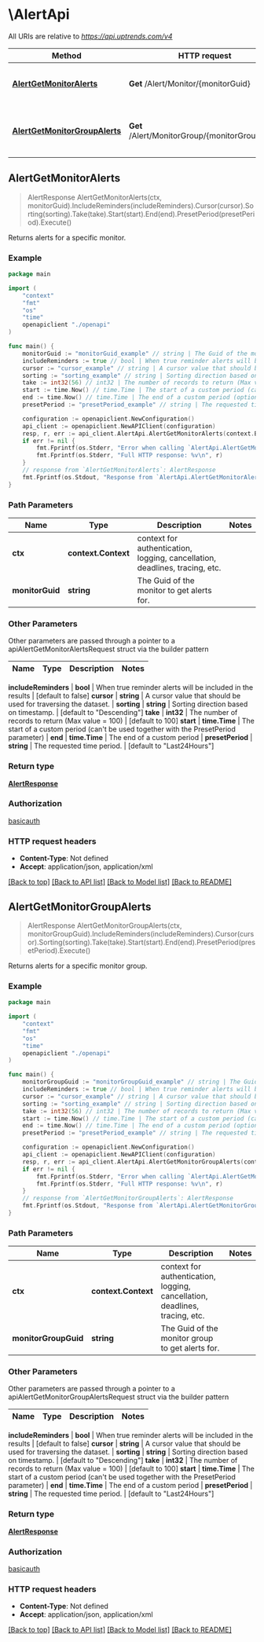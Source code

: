 # \AlertApi

All URIs are relative to *https://api.uptrends.com/v4*

Method | HTTP request | Description
------------- | ------------- | -------------
[**AlertGetMonitorAlerts**](AlertApi.md#AlertGetMonitorAlerts) | **Get** /Alert/Monitor/{monitorGuid} | Returns alerts for a specific monitor.
[**AlertGetMonitorGroupAlerts**](AlertApi.md#AlertGetMonitorGroupAlerts) | **Get** /Alert/MonitorGroup/{monitorGroupGuid} | Returns alerts for a specific monitor group.



## AlertGetMonitorAlerts

> AlertResponse AlertGetMonitorAlerts(ctx, monitorGuid).IncludeReminders(includeReminders).Cursor(cursor).Sorting(sorting).Take(take).Start(start).End(end).PresetPeriod(presetPeriod).Execute()

Returns alerts for a specific monitor.

### Example

```go
package main

import (
    "context"
    "fmt"
    "os"
    "time"
    openapiclient "./openapi"
)

func main() {
    monitorGuid := "monitorGuid_example" // string | The Guid of the monitor to get alerts for.
    includeReminders := true // bool | When true reminder alerts will be included in the results (optional) (default to false)
    cursor := "cursor_example" // string | A cursor value that should be used for traversing the dataset. (optional)
    sorting := "sorting_example" // string | Sorting direction based on timestamp. (optional) (default to "Descending")
    take := int32(56) // int32 | The number of records to return (Max value = 100) (optional) (default to 100)
    start := time.Now() // time.Time | The start of a custom period (can't be used together with the PresetPeriod parameter) (optional)
    end := time.Now() // time.Time | The end of a custom period (optional)
    presetPeriod := "presetPeriod_example" // string | The requested time period. (optional) (default to "Last24Hours")

    configuration := openapiclient.NewConfiguration()
    api_client := openapiclient.NewAPIClient(configuration)
    resp, r, err := api_client.AlertApi.AlertGetMonitorAlerts(context.Background(), monitorGuid).IncludeReminders(includeReminders).Cursor(cursor).Sorting(sorting).Take(take).Start(start).End(end).PresetPeriod(presetPeriod).Execute()
    if err != nil {
        fmt.Fprintf(os.Stderr, "Error when calling `AlertApi.AlertGetMonitorAlerts``: %v\n", err)
        fmt.Fprintf(os.Stderr, "Full HTTP response: %v\n", r)
    }
    // response from `AlertGetMonitorAlerts`: AlertResponse
    fmt.Fprintf(os.Stdout, "Response from `AlertApi.AlertGetMonitorAlerts`: %v\n", resp)
}
```

### Path Parameters


Name | Type | Description  | Notes
------------- | ------------- | ------------- | -------------
**ctx** | **context.Context** | context for authentication, logging, cancellation, deadlines, tracing, etc.
**monitorGuid** | **string** | The Guid of the monitor to get alerts for. | 

### Other Parameters

Other parameters are passed through a pointer to a apiAlertGetMonitorAlertsRequest struct via the builder pattern


Name | Type | Description  | Notes
------------- | ------------- | ------------- | -------------

 **includeReminders** | **bool** | When true reminder alerts will be included in the results | [default to false]
 **cursor** | **string** | A cursor value that should be used for traversing the dataset. | 
 **sorting** | **string** | Sorting direction based on timestamp. | [default to &quot;Descending&quot;]
 **take** | **int32** | The number of records to return (Max value &#x3D; 100) | [default to 100]
 **start** | **time.Time** | The start of a custom period (can&#39;t be used together with the PresetPeriod parameter) | 
 **end** | **time.Time** | The end of a custom period | 
 **presetPeriod** | **string** | The requested time period. | [default to &quot;Last24Hours&quot;]

### Return type

[**AlertResponse**](AlertResponse.md)

### Authorization

[basicauth](../README.md#basicauth)

### HTTP request headers

- **Content-Type**: Not defined
- **Accept**: application/json, application/xml

[[Back to top]](#) [[Back to API list]](../README.md#documentation-for-api-endpoints)
[[Back to Model list]](../README.md#documentation-for-models)
[[Back to README]](../README.md)


## AlertGetMonitorGroupAlerts

> AlertResponse AlertGetMonitorGroupAlerts(ctx, monitorGroupGuid).IncludeReminders(includeReminders).Cursor(cursor).Sorting(sorting).Take(take).Start(start).End(end).PresetPeriod(presetPeriod).Execute()

Returns alerts for a specific monitor group.

### Example

```go
package main

import (
    "context"
    "fmt"
    "os"
    "time"
    openapiclient "./openapi"
)

func main() {
    monitorGroupGuid := "monitorGroupGuid_example" // string | The Guid of the monitor group to get alerts for.
    includeReminders := true // bool | When true reminder alerts will be included in the results (optional) (default to false)
    cursor := "cursor_example" // string | A cursor value that should be used for traversing the dataset. (optional)
    sorting := "sorting_example" // string | Sorting direction based on timestamp. (optional) (default to "Descending")
    take := int32(56) // int32 | The number of records to return (Max value = 100) (optional) (default to 100)
    start := time.Now() // time.Time | The start of a custom period (can't be used together with the PresetPeriod parameter) (optional)
    end := time.Now() // time.Time | The end of a custom period (optional)
    presetPeriod := "presetPeriod_example" // string | The requested time period. (optional) (default to "Last24Hours")

    configuration := openapiclient.NewConfiguration()
    api_client := openapiclient.NewAPIClient(configuration)
    resp, r, err := api_client.AlertApi.AlertGetMonitorGroupAlerts(context.Background(), monitorGroupGuid).IncludeReminders(includeReminders).Cursor(cursor).Sorting(sorting).Take(take).Start(start).End(end).PresetPeriod(presetPeriod).Execute()
    if err != nil {
        fmt.Fprintf(os.Stderr, "Error when calling `AlertApi.AlertGetMonitorGroupAlerts``: %v\n", err)
        fmt.Fprintf(os.Stderr, "Full HTTP response: %v\n", r)
    }
    // response from `AlertGetMonitorGroupAlerts`: AlertResponse
    fmt.Fprintf(os.Stdout, "Response from `AlertApi.AlertGetMonitorGroupAlerts`: %v\n", resp)
}
```

### Path Parameters


Name | Type | Description  | Notes
------------- | ------------- | ------------- | -------------
**ctx** | **context.Context** | context for authentication, logging, cancellation, deadlines, tracing, etc.
**monitorGroupGuid** | **string** | The Guid of the monitor group to get alerts for. | 

### Other Parameters

Other parameters are passed through a pointer to a apiAlertGetMonitorGroupAlertsRequest struct via the builder pattern


Name | Type | Description  | Notes
------------- | ------------- | ------------- | -------------

 **includeReminders** | **bool** | When true reminder alerts will be included in the results | [default to false]
 **cursor** | **string** | A cursor value that should be used for traversing the dataset. | 
 **sorting** | **string** | Sorting direction based on timestamp. | [default to &quot;Descending&quot;]
 **take** | **int32** | The number of records to return (Max value &#x3D; 100) | [default to 100]
 **start** | **time.Time** | The start of a custom period (can&#39;t be used together with the PresetPeriod parameter) | 
 **end** | **time.Time** | The end of a custom period | 
 **presetPeriod** | **string** | The requested time period. | [default to &quot;Last24Hours&quot;]

### Return type

[**AlertResponse**](AlertResponse.md)

### Authorization

[basicauth](../README.md#basicauth)

### HTTP request headers

- **Content-Type**: Not defined
- **Accept**: application/json, application/xml

[[Back to top]](#) [[Back to API list]](../README.md#documentation-for-api-endpoints)
[[Back to Model list]](../README.md#documentation-for-models)
[[Back to README]](../README.md)

